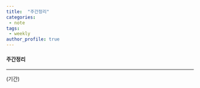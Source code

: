 ```yaml
---
title:  "주간정리"
categories:
 - note  
tags:
 - weekly    
author_profile: true
---
```

#### 주간정리

* * *
(기간)